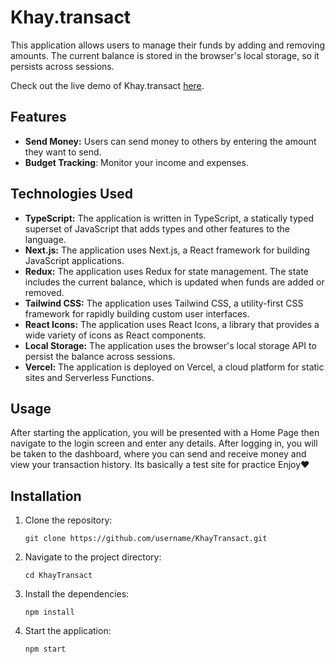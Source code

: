 # Khay.transact

This application allows users to manage their funds by adding and removing amounts. The current balance is stored in the browser's local storage, so it persists across sessions.

Check out the live demo of Khay.transact [here](https://k-transact.vercel.app/).

## Features

- **Send Money:** Users can send money to others by entering the amount they want to send.
- **Budget Tracking**: Monitor your income and expenses.



## Technologies Used

- **TypeScript:** The application is written in TypeScript, a statically typed superset of JavaScript that adds types and other features to the language.
- **Next.js:** The application uses Next.js, a React framework for building JavaScript applications.
- **Redux:** The application uses Redux for state management. The state includes the current balance, which is updated when funds are added or removed.
- **Tailwind CSS:** The application uses Tailwind CSS, a utility-first CSS framework for rapidly building custom user interfaces.
- **React Icons:** The application uses React Icons, a library that provides a wide variety of icons as React components.
- **Local Storage:** The application uses the browser's local storage API to persist the balance across sessions.
- **Vercel:** The application is deployed on Vercel, a cloud platform for static sites and Serverless Functions.

## Usage

After starting the application, you will be presented with a Home Page then navigate to the login screen and enter any details. 
After logging in, you will be taken to the dashboard, where you can send and receive money and view your transaction history.
Its basically a test site for practice
Enjoy❤️

## Installation

1. Clone the repository:
    ```
    git clone https://github.com/username/KhayTransact.git
    ```
2. Navigate to the project directory:
    ```
    cd KhayTransact
    ```
3. Install the dependencies:
    ```
    npm install
    ```
4. Start the application:
    ```
    npm start
    ```
